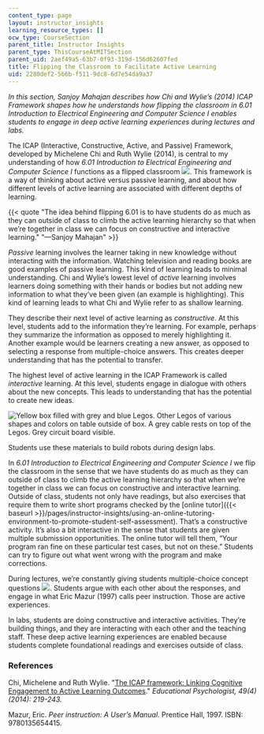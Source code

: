 ```yaml
---
content_type: page
layout: instructor_insights
learning_resource_types: []
ocw_type: CourseSection
parent_title: Instructor Insights
parent_type: ThisCourseAtMITSection
parent_uid: 2aef49a5-63b7-0f93-319d-156d62607fed
title: Flipping the Classroom to Facilitate Active Learning
uid: 2280def2-566b-f511-9dc8-6d7e54da9a37
---
```


_In this section, Sanjoy Mahajan describes how Chi and Wylie’s (2014) ICAP Framework shapes how he understands how flipping the classroom in 6.01 Introduction to Electrical Engineering and Computer Science I enables students to engage in deep active learning experiences during lectures and labs._

The ICAP (Interactive, Constructive, Active, and Passive) Framework, developed by Michelene Chi and Ruth Wylie (2014), is central to my understanding of how _6.01 Introduction to Electrical Engineering and Computer Science I_ functions as a flipped classroom ![](/images/educator/icon-question-flip.png). This framework is a way of thinking about active versus passive learning, and about how different levels of active learning are associated with different depths of learning.

{{< quote "The idea behind flipping 6.01 is to have students do as much as they can outside of class to climb the active learning hierarchy so that when we’re together in class we can focus on constructive and interactive learning." "—Sanjoy Mahajan" >}}

_Passive_ learning involves the learner taking in new knowledge without interacting with the information. Watching television and reading books are good examples of passive learning. This kind of learning leads to minimal understanding. Chi and Wylie’s lowest level of _active_ learning involves learners doing something with their hands or bodies but not adding new information to what they’ve been given (an example is highlighting). This kind of learning leads to what Chi and Wylie refer to as shallow learning.

They describe their next level of active learning as _constructive_. At this level, students add to the information they’re learning. For example, perhaps they summarize the information as opposed to merely highlighting it. Another example would be learners creating a new answer, as opposed to selecting a response from multiple-choice answers. This creates deeper understanding that has the potential to transfer.

The highest level of active learning in the ICAP Framework is called _interactive_ learning. At this level, students engage in dialogue with others about the new concepts. This leads to understanding that has the potential to create new ideas.

![Yellow box filled with grey and blue Legos. Other Legos of various shapes and colors on table outside of box. A grey cable rests on top of the Legos. Grey circuit board visible.](/courses/electrical-engineering-and-computer-science/6-01sc-introduction-to-electrical-engineering-and-computer-science-i-spring-2011/instructor-insights/flipping-the-classroom-to-facilitate-active-learning/TLP_8706.JPG)  

Students use these materials to build robots during design labs.

In _6.01 Introduction to Electrical Engineering and Computer Science I_ we flip the classroom in the sense that we have students do as much as they can outside of class to climb the active learning hierarchy so that when we’re together in class we can focus on constructive and interactive learning. Outside of class, students not only have readings, but also exercises that require them to write short programs checked by the [online tutor]({{< baseurl >}}/pages/instructor-insights/using-an-online-tutoring-environment-to-promote-student-self-assessment). That’s a constructive activity. It’s also a bit interactive in the sense that students are given multiple submission opportunities. The online tutor will tell them, “Your program ran fine on these particular test cases, but not on these.” Students can try to figure out what went wrong with the program and make corrections.

During lectures, we’re constantly giving students multiple-choice concept questions ![](/images/educator/icon-question-conq.png). Students argue with each other about the responses, and engage in what Eric Mazur (1997) calls peer instruction. Those are active experiences.

In labs, students are doing constructive and interactive activities. They’re building things, and they are interacting with each other and the teaching staff. These deep active learning experiences are enabled because students complete foundational readings and exercises outside of class.

### References

Chi, Michelene and Ruth Wylie. "[The ICAP framework: Linking Cognitive Engagement to Active Learning Outcomes](http://www.tandfonline.com/doi/abs/10.1080/00461520.2014.965823#.ViAIwCtq1SA)." _Educational Psychologist, 49(4) (2014): 219-243._

Mazur, Eric. _Peer instruction: A User’s Manual_. Prentice Hall, 1997. ISBN: 9780135654415.